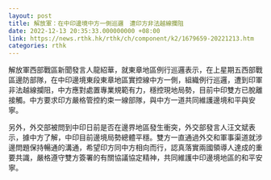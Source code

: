 ```yaml
---
layout: post
title: 解放軍：在中印邊境中方一側巡邏　遭印方非法越線攔阻
date: 2022-12-13 20:35:33.000000000 +08:00
link: https://news.rthk.hk/rthk/ch/component/k2/1679659-20221213.htm
categories: rthk
---
```


解放軍西部戰區新聞發言人龍紹華，就東章地區例行巡邏表示，在上星期五西部戰區邊防部隊，在中印邊境東段東章地區實控線中方一側，組織例行巡邏，遭到印軍非法越線攔阻，中方應對處置專業規範有力，穩控現地局勢，目前中印雙方已脫離接觸。中方要求印方嚴格管控約束一線部隊，與中方一道共同維護邊境和平與安寧。

另外，外交部被問到中印日前是否在邊界地區發生衝突，外交部發言人汪文斌表示，據中方了解，中印目前邊境局勢總體平穩。雙方一直通過外交和軍事渠道就涉邊問題保持暢通的溝通，希望印方同中方相向而行，認真落實兩國領導人達成的重要共識，嚴格遵守雙方簽署的有關協議協定精神，共同維護中印邊境地區的和平安寧。
